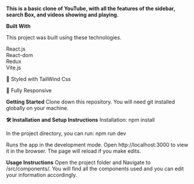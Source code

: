 **This is a basic clone of YouTube, with all the features of the sidebar, search Box, and videos showing and playing.**

**Built With**

This project was built using these technologies.

React.js
<br>
React-dom
<br>
Redux
<br>
Vite.js
<br>

🎨 Styled with TailWind Css 

📱 Fully Responsive

**Getting Started**
Clone down this repository. You will need git installed globally on your machine.

**🛠 Installation and Setup Instructions**
Installation: npm install

In the project directory, you can run: npm run dev

Runs the app in the development mode.
Open http://localhost:3000 to view it in the browser. The page will reload if you make edits.

**Usage Instructions**
Open the project folder and Navigate to /src/components/.
You will find all the components used and you can edit your information accordingly.

